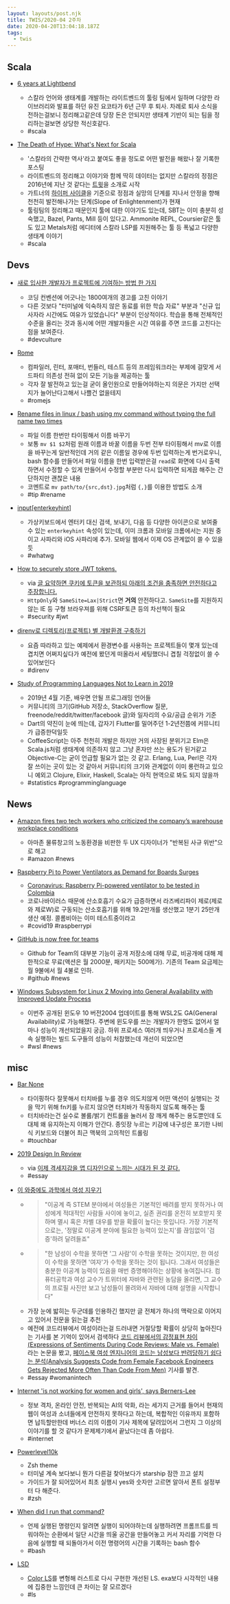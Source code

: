 ```yaml
---
layout: layouts/post.njk
title: TWIS/2020-04 2주차
date: 2020-04-20T13:04:18.187Z
tags:
  - twis
---
```



## Scala
- [6 years at Lightbend](http://eed3si9n.com/6years-at-lightbend)
	- 스칼라 언어와 생태계를 개발하는 라이트벤드의 툴링 팀에서 일하며 다양한 라이브러리와 발표를 하던 유진 요코타가 6년 근무 후 퇴사. 차례로 퇴사 소식을 전하는걸보니 정리해고같은데 당장 돈은 안되지만 생태계 기반이 되는 팀을 정리하는걸보면 상당한 적신호같다.
	- #scala

- [The Death of Hype: What's Next for Scala](http://www.lihaoyi.com/post/TheDeathofHypeWhatsNextforScala.html)
	- '스칼라의 간략한 역사'라고 붙여도 좋을 정도로 어떤 발전을 해왔나 잘 기록한 포스팅
	- 라이트벤드의 정리해고 이야기와 함께 딱히 데이터는 없지만 스칼라의 정점은 2016년에 지난 것 같다는 [트윗](https://twitter.com/jamie_allen/status/1248019842877145089)을 소개로 시작
	- 가트너의 [하이퍼 사이클](https://en.wikipedia.org/wiki/Hype_cycle)을 기준으로 정점과 실망의 단계를 지나서 안정을 향해 천천히 발전해나가는 단계(Slope of Enlightenment)가 현재
	- 툴링팀의 정리해고 때문인지 툴에 대한 이야기도 있는데, SBT는 이미 충분히 성숙했고, Bazel, Pants, Mill 등이 있다고. Ammonite REPL, Coursier같은 툴도 있고 Metals처럼 에디터에 스칼라 LSP를 지원해주는 툴 등 폭넓고 다양한 생태계 이야기
	- #scala


## Devs
- [새로 입사한 개발자가 프로젝트에 기여하는 방법 한 가지](https://helloworld.kurly.com/blog/fix-style-with-command/)
	- 코딩 컨벤션에 어긋나는 1800여개의 경고를 고친 이야기
	- 다른 것보다 "터미널에 익숙하지 않은 동료를 위한 학습 자료" 부분과 "신규 입사자라 시간에도 여유가 있었습니다" 부분이 인상적이다. 학습을 통해 전체적인 수준을 올리는 것과 동시에 어떤 개발자들은 시간 여유를 주면 코드를 고친다는 점을 보여준다.
	- #devculture

- [Rome](https://romejs.dev/)
	- 컴파일러, 린터, 포매터, 번들러, 테스트 등의 프레임워크라는 부제에 걸맞게 서드파티 의존성 전혀 없이 모든 기능을 제공하는 툴
	- 각자 잘 발전하고 있는걸 굳이 올인원으로 만들어야하는지 의문은 가지만 선택지가 늘어난다고해서 나쁠건 없을테지
	- #romejs

- [Rename files in linux / bash using mv command without typing the full name two times](https://gist.github.com/premek/6e70446cfc913d3c929d7cdbfe896fef)
	- 파일 이름 한번만 타이핑해서 이름 바꾸기
	- 보통 `mv $1 $2`처럼 원래 이름과 바꿀 이름을 두번 전부 타이핑해서 mv로 이름을 바꾸는게 일반적인데 거의 같은 이름일 경우에 두번 입력하는게 번거로우니, bash 함수를 만들어서 파일 이름을 한번 입력받은걸 `read`로 화면에 다시 출력하면서 수정할 수 있게 만들어서 수정할 부분만 다시 입력하면 되게끔 해주는 간단하지만 괜찮은 내용
	- 코멘트로 `mv path/to/{src,dst}.jpg`처럼 `{,}`를 이용한 방법도 소개
	- #tip #rename

- [input\[enterkeyhint\]](https://html.spec.whatwg.org/multipage/interaction.html#attr-enterkeyhint)
	- 가상키보드에서 엔터키 대신 검색, 보내기, 다음 등 다양한 아이콘으로 보여줄 수 있는 `enterkeyhint` 속성이 있는데, 이미 크롬과 모바일 크롬에서는 지원 중이고 사파리와 iOS 사파리에 추가. 모바일 웹에서 이제 OS 관계없이 쓸 수 있을듯
	- #whatwg

- [How to securely store JWT tokens.](https://gkoniaris.gr/security/how-to-securely-store-jwt-tokens/)
	- via [글 요약하면 쿠키에 토큰을 보관하되 아래의 조건을 충족하면 안전하다고 주장합니다.](https://twitter.com/adhrinae/status/1249860314000064514)
	- `HttpOnly`와 `SameSite=Lax|Strict`면 **거의** 안전하다고. `SameSite`를 지원하지 않는 IE 등 구형 브라우져를 위해 CSRF토큰 등의 차선책이 필요
	- #security #jwt

- [direnv로 디렉토리(프로젝트) 별 개발환경 구축하기](https://www.44bits.io/ko/post/direnv_for_managing_directory_environment)
	- 요즘 따라하고 있는 예제에서 환경변수를 사용하는 프로젝트들이 몇개 있는데 겹치면 어쩌지싶다가 예전에 봤던게 떠올라서 세팅했더니 겹칠 걱정없이 쓸 수 있어보인다
	- #direnv

- [Study of Programming Languages Not to Learn in 2019](https://www.codementor.io/blog/worst-languages-2019-6mvbfg3w9x)
	- 2019년 4월 기준, 배우면 안될 프로그래밍 언어들
	- 커뮤니티의 크기(GitHub 저장소, StackOverflow 질문, freenode/reddit/twitter/facebook 글)와 일자리의 수요/공급 순위가 기준
	- Dart의 약진이 눈에 띄는데, 갑자기 Flutter를 밀어주던 1-2년전쯤에 커뮤니티가 급증한덕일듯
	- CoffeeScript는 아주 천천히 개발은 하지만 거의 사장된 분위기고 Elm은 Scala.js처럼 생태계에 의존하지 않고 그냥 혼자만 쓰는 용도가 된거같고 Objective-C는 굳이 언급할 필요가 없는 것 같고. Erlang, Lua, Perl은 각자 잘 쓰이는 곳이 있는 것 같아서 커뮤니티의 크기와 관계없이 이미 롱런하고 있으니 예외고 Clojure, Elixir, Haskell, Scala는 아직 현역으로 봐도 되지 않을까
	- #statistics #programminglanguage


## News
- [Amazon fires two tech workers who criticized the company’s warehouse workplace conditions](https://www.washingtonpost.com/technology/2020/04/13/amazon-workers-fired/)
	- 아마존 물류창고의 노동환경을 비판한 두 UX 디자이너가 "반복된 사규 위반"으로 해고
	- #amazon #news

- [Raspberry Pi to Power Ventilators as Demand for Boards Surges](https://www.tomshardware.com/news/raspberry-pi-ventilators)
	- [Coronavirus: Raspberry Pi-powered ventilator to be tested in Colombia](https://www.bbc.com/news/technology-52251286)
	- 코로나바이러스 때문에 산소호흡기 수요가 급증하면서 라즈베리파이 제로(제로와 제로W)로 구동되는 산소호흡기를 위해 19.2만개를 생산했고 1분기 25만개 생산 예정. 콜롬비아는 이미 테스트중이라고
	- #covid19 #raspberrypi

- [GitHub is now free for teams](https://github.blog/2020-04-14-github-is-now-free-for-teams/)
	- Github for Team의 대부분 기능이 공개 저장소에 대해 무료, 비공개에 대해 제한적으로 무료(액션은 월 2000분, 패키지는 500메가). 기존의 Team 요금제는 월 9불에서 월 4불로 인하.
	- #github #news

- [Windows Subsystem for Linux 2 Moving into General Availability with Improved Update Process](https://www.infoq.com/news/2020/04/wsl-2-general-availability/)
	- 이번주 공개된 윈도우 10 버전2004 업데이트를 통해 WSL2도 GA(General Availability)로 가능해졌다. 주변에 윈도우를 쓰는 개발자가 한명도 없어서 얼마나 성능이 개선되었을지 궁금. 하위 프로세스 여러개 띄우거나 프로세스들 계속 실행하는 빌드 도구들의 성능이 처참했는데 개선이 되었으면
	- #wsl #news


## misc
- [Bar None](https://shauninman.com/archive/2020/04/12/bar_none)
	- 타이핑하다 잘못해서 터치바를 누를 경우 의도치않게 어떤 액션이 실행되는 것을 막기 위해 fn키를 누르지 않으면 터치바가 작동하지 않도록 해주는 툴
	- 터치바라는건 실수로 볼륨/밝기 컨트롤을 눌러서 잠 깨게 해주는 용도뿐인데 도대체 왜 유지하는지 이해가 안간다. 종잇장 누르는 키감에 내구성은 포기한 나비식 키보드와 더불어 최근 맥북의 고의적인 트롤링
	- #touchbar

- [2019 Design In Review](https://uxdesign.cc/2019-design-in-review-aac34446edb1)
	- via [이제 격세지감을 앱 디자인으로 느끼는 시대가 된 것 같다.](https://twitter.com/nacyo_t/status/1250441168980029447)
	- #essay

- [이 와중에도 과학에서 여성 지우기](https://theeluwin.postype.com/post/6490054)
	- > "이공계 즉 STEM 분야에서 여성들은 기본적인 배려를 받지 못하거나 여성에게 적대적인 사람들 사이에 놓이고, 실존 권리를 온전히 보호받지 못하며 멸시 혹은 차별 대우를 받을 확률이 높다는 뜻입니다. 가장 기본적으로는, '정말로 이공계 분야에 필요한 능력이 있는지'를 끊임없이 '검증'하려 달려들죠"
	- > "한 남성이 수학을 못하면 '그 사람'이 수학을 못하는 것이지만, 한 여성이 수학을 못하면 '여자'가 수학을 못하는 것이 됩니다. 그래서 여성들은 충분한 이공계 능력이 있음을 매번 증명해야하는 상황에 놓여집니다. 컴퓨터공학과 여성 교수가 트위터에 자바와 관련된 농담을 올리면, 그 교수의 프로필 사진만 보고 남성들이 몰려와서 자바에 대해 설명을 시작합니다"
	- 가장 눈에 밟히는 두군데를 인용하긴 했지만 글 전체가 하나의 맥락으로 이어지고 있어서 전문을 읽는걸 추천
	- 예전에 코드리뷰에서 여성이라는걸 드러내면 거절당할 확률이 상당히 높아진다는 기사를 본 기억이 있어서 검색하다 [코드 리뷰에서의 감정표현 차이(Expressions of Sentiments During Code Reviews: Male vs. Female)](https://arxiv.org/abs/1812.05560)라는 논문을 봤고, [페이스북 여성 엔지니어의 코드는 남성보다 반려당하기 쉽다는 분석(Analysis Suggests Code from Female Facebook Engineers Gets Rejected More Often Than Code From Men)](https://slate.com/human-interest/2017/05/analysis-suggests-code-from-female-facebook-engineers-gets-rejected-more-often-than-code-from-men.html) 기사를 발견.
	- #essay #womanintech

- [Internet 'is not working for women and girls', says Berners-Lee](https://www.theguardian.com/global/2020/mar/12/internet-not-working-women-girls-tim-berners-lee)
	- 정보 격차, 온라인 안전, 반복되는 AI의 악화, 라는 세가지 근거를 들어서 현재의 웹이 여성과 소녀들에게 안전하지 못하다고 하는데, 복합적인 이유까지 포함하면 납득할만한데 버너스 리의 이름이 기사 제목에 달려있어서 그런지 그 이상의 이야기를 할 것 같다가 문제제기에서 끝났다는데 좀 아쉽다.
	- #internet

- [Powerlevel10k](https://github.com/romkatv/powerlevel10k)
	- Zsh theme
	- 터미널 계속 보다보니 뭔가 다른걸 찾아보다가 starship 잠깐 끄고 설치
	- 가이드가 잘 되어있어서 최초 실행시 yes와 숫자만 고르면 알아서 폰트 설정부터 다 해준다.
	- #zsh

- [When did I run that command?](https://redandblack.io/blog/2020/bash-prompt-with-updating-time/)
	- 언제 실행된 명령인지 알려면 실행이 되어야하는데 실행하려면 프롬프트를 띄워야하는 순환에서 일단 시간을 띄울 공간을 만들어놓고 커서 자리를 기억한 다음에 실행할 때 되돌아가서 이전 명령어의 시간을 기록하는 bash 함수
	- #bash

- [LSD](https://github.com/Peltoche/lsd)
	- [Color LS](https://github.com/athityakumar/colorls)를 변형해 러스트로 다시 구현한 개선된 LS. exa보다 시각적인 내용에 집중한 느낌인데 큰 차이는 잘 모르겠다
	- #ls

